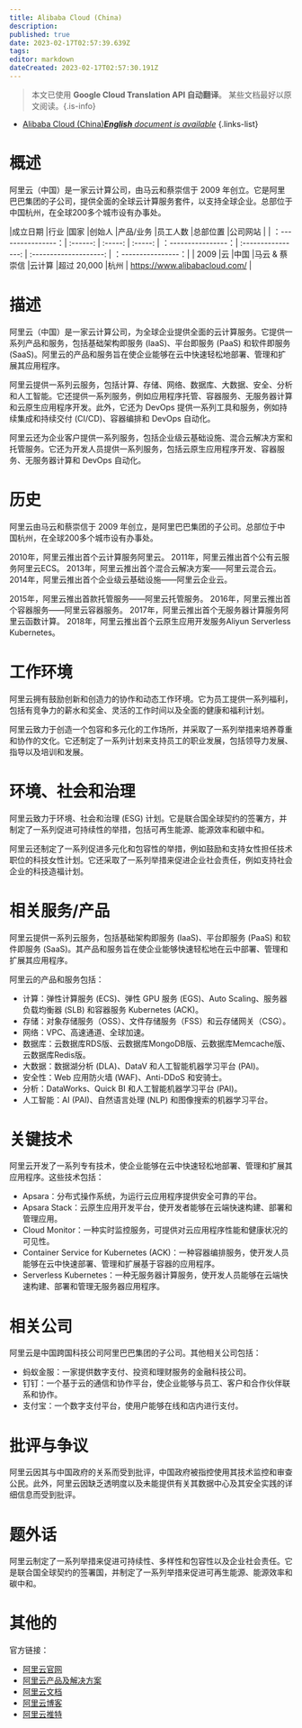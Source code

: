 ```yaml
---
title: Alibaba Cloud (China)
description: 
published: true
date: 2023-02-17T02:57:39.639Z
tags: 
editor: markdown
dateCreated: 2023-02-17T02:57:30.191Z
---
```


> 本文已使用 **Google Cloud Translation API 自动翻译**。
某些文档最好以原文阅读。{.is-info}



- [Alibaba Cloud (China)***English** document is available*](/en/Knowledge-base/Dictionary/Company/alibaba-cloud-china)
{.links-list}

  
# 概述

阿里云（中国）是一家云计算公司，由马云和蔡崇信于 2009 年创立。它是阿里巴巴集团的子公司，提供全面的全球云计算服务套件，以支持全球企业。总部位于中国杭州，在全球200多个城市设有办事处。

|成立日期 |行业 |国家 |创始人 |产品/业务 |员工人数 |总部位置 |公司网站 |
| ：----------------：| :------: | :-----: | :-----: | ：----------------：| :----------------: | :--------------------: | ：----------------：|
| 2009 |云 |中国 |马云 & 蔡崇信 |云计算 |超过 20,000 |杭州 | https://www.alibabacloud.com/ |

# 描述

阿里云（中国）是一家云计算公司，为全球企业提供全面的云计算服务。它提供一系列产品和服务，包括基础架构即服务 (IaaS)、平台即服务 (PaaS) 和软件即服务 (SaaS)。阿里云的产品和服务旨在使企业能够在云中快速轻松地部署、管理和扩展其应用程序。

阿里云提供一系列云服务，包括计算、存储、网络、数据库、大数据、安全、分析和人工智能。它还提供一系列服务，例如应用程序托管、容器服务、无服务器计算和云原生应用程序开发。此外，它还为 DevOps 提供一系列工具和服务，例如持续集成和持续交付 (CI/CD)、容器编排和 DevOps 自动化。

阿里云还为企业客户提供一系列服务，包括企业级云基础设施、混合云解决方案和托管服务。它还为开发人员提供一系列服务，包括云原生应用程序开发、容器服务、无服务器计算和 DevOps 自动化。

# 历史

阿里云由马云和蔡崇信于 2009 年创立，是阿里巴巴集团的子公司。总部位于中国杭州，在全球200多个城市设有办事处。

2010年，阿里云推出首个云计算服务阿里云。 2011年，阿里云推出首个公有云服务阿里云ECS。 2013年，阿里云推出首个混合云解决方案——阿里云混合云。 2014年，阿里云推出首个企业级云基础设施——阿里云企业云。

2015年，阿里云推出首款托管服务——阿里云托管服务。 2016年，阿里云推出首个容器服务——阿里云容器服务。 2017年，阿里云推出首个无服务器计算服务阿里云函数计算。 2018年，阿里云推出首个云原生应用开发服务Aliyun Serverless Kubernetes。

# 工作环境

阿里云拥有鼓励创新和创造力的协作和动态工作环境。它为员工提供一系列福利，包括有竞争力的薪水和奖金、灵活的工作时间以及全面的健康和福利计划。

阿里云致力于创造一个包容和多元化的工作场所，并采取了一系列举措来培养尊重和协作的文化。它还制定了一系列计划来支持员工的职业发展，包括领导力发展、指导以及培训和发展。

# 环境、社会和治理

阿里云致力于环境、社会和治理 (ESG) 计划。它是联合国全球契约的签署方，并制定了一系列促进可持续性的举措，包括可再生能源、能源效率和碳中和。

阿里云还制定了一系列促进多元化和包容性的举措，例如鼓励和支持女性担任技术职位的科技女性计划。它还采取了一系列举措来促进企业社会责任，例如支持社会企业的科技造福计划。

# 相关服务/产品

阿里云提供一系列云服务，包括基础架构即服务 (IaaS)、平台即服务 (PaaS) 和软件即服务 (SaaS)。其产品和服务旨在使企业能够快速轻松地在云中部署、管理和扩展其应用程序。

阿里云的产品和服务包括：

* 计算：弹性计算服务 (ECS)、弹性 GPU 服务 (EGS)、Auto Scaling、服务器负载均衡器 (SLB) 和容器服务 Kubernetes (ACK)。
* 存储：对象存储服务（OSS）、文件存储服务（FSS）和云存储网关（CSG）。
* 网络：VPC、高速通道、全球加速。
* 数据库：云数据库RDS版、云数据库MongoDB版、云数据库Memcache版、云数据库Redis版。
* 大数据：数据湖分析 (DLA)、DataV 和人工智能机器学习平台 (PAI)。
* 安全性：Web 应用防火墙 (WAF)、Anti-DDoS 和安骑士。
* 分析：DataWorks、Quick BI 和人工智能机器学习平台 (PAI)。
* 人工智能：AI (PAI)、自然语言处理 (NLP) 和图像搜索的机器学习平台。

# 关键技术

阿里云开发了一系列专有技术，使企业能够在云中快速轻松地部署、管理和扩展其应用程序。这些技术包括：

* Apsara：分布式操作系统，为运行云应用程序提供安全可靠的平台。
* Apsara Stack：云原生应用开发平台，使开发者能够在云端快速构建、部署和管理应用。
* Cloud Monitor：一种实时监控服务，可提供对云应用程序性能和健康状况的可见性。
* Container Service for Kubernetes (ACK)：一种容器编排服务，使开发人员能够在云中快速部署、管理和扩展基于容器的应用程序。
* Serverless Kubernetes：一种无服务器计算服务，使开发人员能够在云端快速构建、部署和管理无服务器应用程序。

# 相关公司

阿里云是中国跨国科技公司阿里巴巴集团的子公司。其他相关公司包括：

* 蚂蚁金服：一家提供数字支付、投资和理财服务的金融科技公司。
* 钉钉：一个基于云的通信和协作平台，使企业能够与员工、客户和合作伙伴联系和协作。
* 支付宝：一个数字支付平台，使用户能够在线和店内进行支付。

# 批评与争议

阿里云因其与中国政府的关系而受到批评，中国政府被指控使用其技术监控和审查公民。此外，阿里云因缺乏透明度以及未能提供有关其数据中心及其安全实践的详细信息而受到批评。

# 题外话

阿里云制定了一系列举措来促进可持续性、多样性和包容性以及企业社会责任。它是联合国全球契约的签署国，并制定了一系列举措来促进可再生能源、能源效率和碳中和。

# 其他的

官方链接：

* [阿里云官网](https://www.alibabacloud.com/)
* [阿里云产品及解决方案](https://www.alibabacloud.com/products)
* [阿里云文档](https://www.alibabacloud.com/help/doc-detail/50482.htm)
* [阿里云博客](https://www.alibabacloud.com/blog)
* [阿里云推特](https://twitter.com/AlibabaCloud)